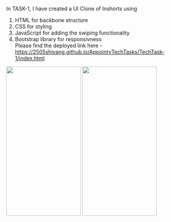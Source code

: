 In TASK-1, I have created a UI Clone of Inshorts using 

1. HTML for backbone structure
2. CSS for styling
3. JavaScript for adding the swiping functionality
4. Bootstrap library for responsivness<br>
Please find the deployed link here - https://2505shivang.github.io/AppointyTechTasks/TechTask-1/index.html
<p float="left">
 <img src="https://user-images.githubusercontent.com/58561050/96119393-8aefe800-0f0a-11eb-9068-450c2b718d36.png" width="200" height="400" />
 <img src="https://user-images.githubusercontent.com/58561050/96145148-8d5e3c00-0f22-11eb-9f19-bc55904fee1b.jpeg" width="200" height="400" />
</p>


